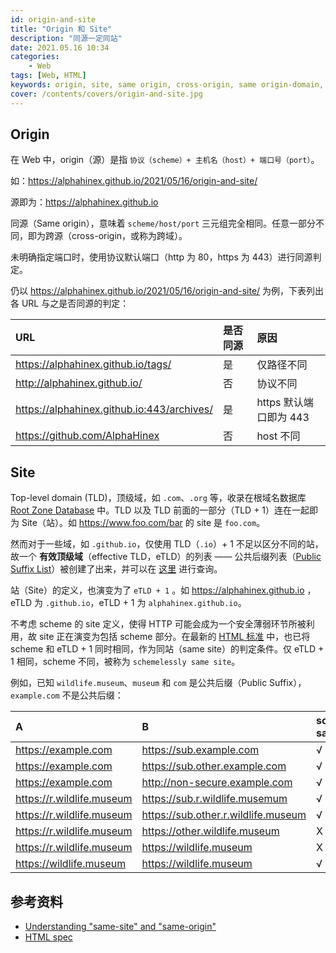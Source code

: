 ```yaml
---
id: origin-and-site
title: "Origin 和 Site"
description: "同源一定同站"
date: 2021.05.16 10:34
categories:
    - Web
tags: [Web, HTML]
keywords: origin, site, same origin, cross-origin, same origin-domain, same site, corss site, domain, host
cover: /contents/covers/origin-and-site.jpg
---
```


## Origin

在 Web 中，origin（源）是指 `协议（scheme）+ 主机名（host）+ 端口号（port）`。

如：https://alphahinex.github.io/2021/05/16/origin-and-site/ 

源即为：https://alphahinex.github.io

同源（Same origin），意味着 `scheme/host/port` 三元组完全相同。任意一部分不同，即为跨源（cross-origin，或称为跨域）。

未明确指定端口时，使用协议默认端口（http 为 80，https 为 443）进行同源判定。

仍以 https://alphahinex.github.io/2021/05/16/origin-and-site/ 为例，下表列出各 URL 与之是否同源的判定：

|URL|是否同源|原因|
|:--|:------|:--|
|https://alphahinex.github.io/tags/|是|仅路径不同|
|http://alphahinex.github.io/|否|协议不同|
|https://alphahinex.github.io:443/archives/|是|https 默认端口即为 443|
|https://github.com/AlphaHinex|否|host 不同|

## Site

Top-level domain (TLD)，顶级域，如 `.com`、`.org` 等，收录在根域名数据库 [Root Zone Database][db] 中。TLD 以及 TLD 前面的一部分（TLD + 1）连在一起即为 Site（站）。如 https://www.foo.com/bar 的 site 是 `foo.com`。

然而对于一些域，如 `.github.io`，仅使用 TLD（`.io`）+ 1 不足以区分不同的站，故一个 **有效顶级域**（effective TLD，eTLD）的列表 —— 公共后缀列表（[Public Suffix List][psld]）被创建了出来，并可以在 [这里][psl] 进行查询。

站（Site）的定义，也演变为了 `eTLD + 1` 。如 https://alphahinex.github.io ，eTLD 为 `.github.io`，eTLD + 1 为 `alphahinex.github.io`。

不考虑 scheme 的 site 定义，使得 HTTP 可能会成为一个安全薄弱环节所被利用，故 site 正在演变为包括 scheme 部分。在最新的 [HTML 标准][html] 中，也已将 scheme 和 eTLD + 1 同时相同，作为同站（same site）的判定条件。仅 eTLD + 1 相同，scheme 不同，被称为 `schemelessly same site`。

例如，已知 `wildlife.museum`、`museum` 和 `com` 是公共后缀（Public Suffix），`example.com` 不是公共后缀：

|A|B|schemelessly same site|same site|
|:--|:--|:-----------------|:--------|
|https://example.com|https://sub.example.com|√|√|
|https://example.com|https://sub.other.example.com|√|√|
|https://example.com|http://non-secure.example.com|√|X|
|https://r.wildlife.museum|https://sub.r.wildlife.musemum|√|√|
|https://r.wildlife.museum|https://sub.other.r.wildlife.museum|√|√|
|https://r.wildlife.museum|https://other.wildlife.museum|X|X|
|https://r.wildlife.museum|https://wildlife.museum|X|X|
|https://wildlife.museum|https://wildlife.museum|√|√|

## 参考资料

* [Understanding "same-site" and "same-origin"][ssso]
* [HTML spec][html]

[ssso]:https://web.dev/same-site-same-origin/
[db]:https://www.iana.org/domains/root/db
[psld]:https://wiki.mozilla.org/Public_Suffix_List
[psl]:https://publicsuffix.org/list/
[html]:https://html.spec.whatwg.org/multipage/origin.html#sites